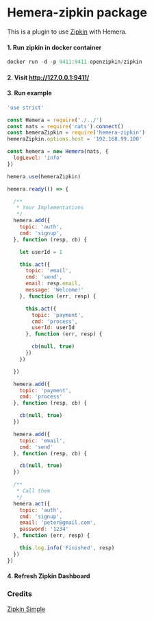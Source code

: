 # Hemera-zipkin package

This is a plugin to use [Zipkin](http://zipkin.io/) with Hemera.

#### 1. Run zipkin in docker container

```js
docker run -d -p 9411:9411 openzipkin/zipkin
```
#### 2. Visit http://127.0.0.1:9411/

#### 3. Run example

```js
'use strict'

const Hemera = require('./../')
const nats = require('nats').connect()
const hemeraZipkin = require('hemera-zipkin')
hemeraZipkin.options.host = '192.168.99.100'

const hemera = new Hemera(nats, {
  logLevel: 'info'
})

hemera.use(hemeraZipkin)

hemera.ready(() => {

  /**
   * Your Implementations
   */
  hemera.add({
    topic: 'auth',
    cmd: 'signup',
  }, function (resp, cb) {

    let userId = 1

    this.act({
      topic: 'email',
      cmd: 'send',
      email: resp.email,
      message: 'Welcome!'
    }, function (err, resp) {

      this.act({
        topic: 'payment',
        cmd: 'process',
        userId: userId
      }, function (err, resp) {

        cb(null, true)
      })
    })

  })

  hemera.add({
    topic: 'payment',
    cmd: 'process'
  }, function (resp, cb) {

    cb(null, true)
  })

  hemera.add({
    topic: 'email',
    cmd: 'send'
  }, function (resp, cb) {

    cb(null, true)
  })

  /**
   * Call them
   */
  hemera.act({
    topic: 'auth',
    cmd: 'signup',
    email: 'peter@gmail.com',
    password: '1234'
  }, function (err, resp) {

    this.log.info('Finished', resp)
  })
})
```

#### 4. Refresh Zipkin Dashboard

### Credits

[Zipkin Simple](https://github.com/paolochiodi/zipkin-simple)
